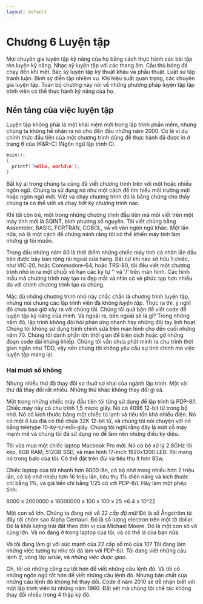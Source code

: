 ```yaml
---
layout: default
---
```


# Chương 6 Luyện tập

Mọi chuyên gia luyện tập kỹ năng của họ bằng cách thực hành các bài tập rèn luyện kỹ năng. Nhạc sỹ luyện tập với các thang âm. Cầu thủ bóng đá chạy đến khi mệt. Bác sỹ luyện tập kỹ thuật khâu và phẫu thuật. Luật sư tập tranh luận. Binh sỹ diễn tập nhiệm vụ. Khi hiệu suất quan trọng, các chuyên gia luyện tập. Toàn bộ chương này nói về những phương pháp luyện tập lập trình viên có thể thực hành kỹ năng của họ.

## Nền tảng của việc luyện tập

Luyện tập không phải là một khái niệm mới trong lập trình phần mềm, nhưng chúng ta không hề nhận ra nó cho đến đầu những năm 2000. Có lẽ ví dụ chính thức đầu tiên của một chương trình dùng để thực hành đã được in ở trang 6 của [K&R-C] (Ngôn ngữ lập trình C).

```cpp
main();
{
  printf('hello, world\n');
}
```

Bất kỳ ai trong chúng ta cũng đã viết chương trình trên với một hoặc nhiều ngôn ngữ. Chúng ta sử dụng nó như một cách để tìm hiểu môi trường mới hoặc ngôn ngữ mới. Viết và chạy chương trình đó là bằng chứng cho thấy chúng ta có thể viết và chạy _bất kỳ_ chương trình nào.

Khi tôi còn trẻ, một trong những chương trình đầu tiên mà môi viết trên một máy tính mới là SQINT, bình phương số nguyên. Tôi viết chúng bằng Assembler, BASIC, FORTRAN, COBOL, và vô vàn ngôn ngữ khác. Một lần nữa, nó là một cách để chứng minh rằng tôi có thể khiến máy tính làm những gì tôi muốn.

Trong đầu những năm 80 là thời điểm những chiếc máy tính cá nhân lần đầu tiên được bày bán rộng rãi ngoài cửa hàng. Bất cứ khi nào sở hữu 1 chiếc, như VIC-20, hoặc Commodore-64, hoặc TRS-80, tôi đều viết một chương trình nhỏ in ra một chuỗi vô hạn các ký tự '\' và '/' trên màn hình. Các hình mẫu mà chương trình này tạo ra đẹp mắt và nhìn có vẻ phức tạp hơn nhiều do với chính chương trình tạo ra chúng.

Mặc dù những chương trình nhỏ này chắc chắn là chương trình luyện tập, nhưng nói chung các lập trình viên đã không _luyện tập_. Thực ra thì, ý nghĩ đó chưa bao giờ xảy ra với chúng tôi. Chúng tôi quá bận để viết code để luyện tập kỹ năng của mình. Và ngoài ra, bên ngoài sẽ là gì? Trong những năm đó, lập trình không đòi hỏi phản ứng nhanh hay những đôi tay linh hoạt. Chúng tôi không sử dụng trình chỉnh sửa trên màn hình cho đến cuối những năm 70. Chúng tôi dành phần lớn thời gian để biên dịch hoặc gỡ những đoạn code dài khủng khiếp. Chúng tôi vẫn chưa phát minh ra chu trình thời gian ngắn như TDD, vậy nên chúng tôi không yêu cầu sự tinh chỉnh mà việc luyện tập mang lại.

### Hai mươi số không

Nhưng nhiều thứ đã thay đổi so thuở sơ khai của ngành lập trình. Một vài thứ đã thay đổi rất nhiều. Những thứ khác không thay đổi gì cả.

Một trong những chiếc máy đầu tiên tôi từng sử dụng để lập trình là PDP-8/I. Chiếc máy này có chu trình 1,5 micro giây. Nó có 4096 12-bit từ trong bộ nhớ. Nó có kích thước bằng một chiếc tủ lạnh và tiêu tốn khá nhiều điện. Nó có một ổ lưu đĩa có thể chứa 32K 12-bit từ, và chúng tôi nói chuyện với nó bằng teletype 10-ký-tự-mỗi-giây. Chúng tôi nghĩ rằng đây là một cỗ máy mạnh mẽ và chúng tôi đã sử dụng nó để làm nên những điều kỳ diệu.

Tôi vừa mua một chiếc laptop Macbook Pro mới. Nó có bộ xử lý 2.8GHz lõi kép, 8GB RAM, 512GB SSD, và màn hình 17-inch 1920x1200 LED. Tôi mang nó trong balo của tôi. Có thể đặt trên đùi và tiêu thụ ít hơn 85w.

Chiếc laptop của tôi nhanh hơn 8000 lần, có bộ nhớ trong nhiều hơn 2 triệu lần, có bộ nhớ nhiều hơn 16 triệu lần, tiêu thụ 1% điện năng và kích thước chỉ bằng 1%, và giá tiền chỉ bằng 1/25 có với PDP-8/I. Hãy làm một phép tính: 

8000 x 2000000 x 16000000 x 100 x 100 x 25 =6.4 x 10^22

Một con số _lớn_. Chúng ta đang nói về 22 _cấp độ mũ!_ Đó là số Ångström từ đây tới chòm sao Alpha Centauri. Đó là số lượng electron trên một tờ dollar. Đó là khối lượng trái đất theo đơn vị của Michael Moore. Đó là một con số vô cùng lớn. Và nó đang ở trong laptop của tôi, và có thể là của bạn nữa.

Và tôi đang làm gì với sức mạnh của 22 cấp số mũ của 10? Tôi đang làm những việc tương tự như tôi đã làm với PDP-8/I. Tôi đang viết những câu lệnh _if_, vòng lặp _while_, và _những việc được giao_.

Oh, tôi có những công cụ tốt hơn để viết những câu lệnh đó. Và tôi có những ngôn ngữ tốt hơn để viết những câu lệnh đó. Nhưng bản chất của những câu lệnh đó không hề thay đổi. Code ở năm 2010 sẽ dễ nhận biết với một lập trình viên từ những năm 1960. Đất sét mà chúng tôi chế tác không thay đổi nhiều trong 4 thập kỷ đó.